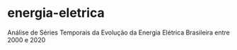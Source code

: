 # energia-eletrica
Análise de Séries Temporais da Evolução da Energia Elétrica Brasileira entre 2000 e 2020
